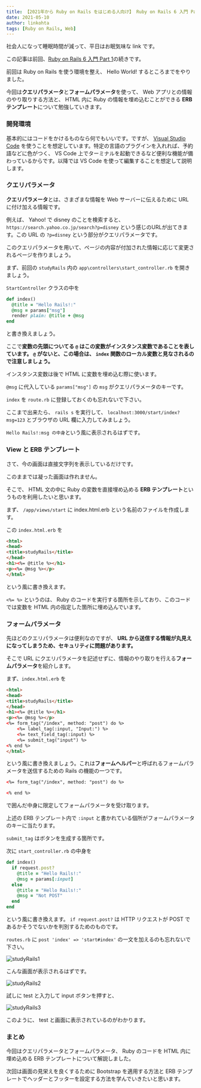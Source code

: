 ```yaml
---
title: 【2021年から Ruby on Rails をはじめる人向け】 Ruby on Rails 6 入門 Part 2 ～クエリとフォームと ERB テンプレート～
date: 2021-05-10
author: linkohta
tags: [Ruby on Rails, Web]
---
```


社会人になって睡眠時間が減って、平日はお眠気味な link です。

この記事は前回、[Ruby on Rails 6 入門 Part 1](https://mseeeen.msen.jp/ruby-on-rails1/)の続きです。

前回は Ruby on Rails を使う環境を整え、 Hello World! するところまでをやりました。

今回は**クエリパラメータ**と**フォームパラメータ**を使って、 Web アプリとの情報のやり取りする方法と、 HTML 内に Ruby の情報を埋め込むことができる **ERB テンプレート**について勉強していきます。

### 開発環境

基本的にはコードをかけるものなら何でもいいです。ですが、 [Visual Studio Code](https://azure.microsoft.com/ja-jp/products/visual-studio-code/) を使うことを想定しています。特定の言語のプラグインを入れれば、予約語などに色がつく、 VS Code 上でターミナルを起動できるなど便利な機能が備わっているからです。以降では VS Code を使って編集することを想定して説明します。

### クエリパラメータ

**クエリパラメータ**とは、さまざまな情報を Web サーバーに伝えるために URL に付け加える情報です。

例えば、 Yahoo! で disney のことを検索すると、 `https://search.yahoo.co.jp/search?p=disney` という感じのURLが出てきます。この URL の `?p=disney` という部分がクエリパラメータです。

このクエリパラメータを用いて、ページの内容が付加された情報に応じて変更されるページを作りましょう。

まず、前回の `studyRails` 内の `app\controllers\start_controller.rb` を開きましょう。

`StartController` クラスの中を

```rb
def index()
  @title = "Hello Rails!:"
  @msg = params["msg"]
  render plain: @title + @msg
end
```

と書き換えましょう。

ここで**変数の先頭についてる `@` はこの変数がインスタンス変数であることを表しています。 `@` がないと、この場合は、 `index` 関数のローカル変数と見なされるので注意しましょう。**

インスタンス変数は後で HTML に変数を埋め込む際に使います。

`@msg` に代入している `params["msg"]` の `msg` がクエリパラメータのキーです。

`index` を `route.rb` に登録しておくのも忘れないで下さい。

ここまで出来たら、 `rails s` を実行して、 `localhost:3000/start/index?msg=123` とブラウザの URL 欄に入力してみましょう。

`Hello Rails!:msg の中身`という風に表示されるはずです。

### View と ERB テンプレート

さて、今の画面は直接文字列を表示しているだけです。

このままでは凝った画面は作れません。

そこで、 HTML 文の中に Ruby の変数を直接埋め込める **ERB テンプレート**というものを利用したいと思います。

まず、 `/app/views/start` に index.html.erb という名前のファイルを作成します。

この `index.html.erb` を

```html
<html>
<head>
<title>studyRails</title>
</head>
<h1><%= @title %></h1>
<p><%= @msg %></p>
</html>
```

という風に書き換えます。

`<%= %>` というのは、 Ruby のコードを実行する箇所を示しており、このコードでは変数を HTML 内の指定した箇所に埋め込んでいます。

### フォームパラメータ

先ほどのクエリパラメータは便利なのですが、 **URL から送信する情報が丸見えになってしまうため、セキュリティに問題があります。**

そこで URL にクエリパラメータを記述せずに、情報のやり取りを行える**フォームパラメータ**を紹介します。

まず、`index.html.erb` を

```html
<html>
<head>
<title>studyRails</title>
</head>
<h1><%= @title %></h1>
<p><%= @msg %></p>
<%= form_tag("/index", method: "post") do %>
    <%= label_tag(:input, "Input:") %>
    <%= text_field_tag(:input) %>
    <%= submit_tag("input") %>
<% end %>
</html>
```

という風に書き換えましょう。これは**フォームヘルパー**と呼ばれるフォームパラメータを送信するための Rails の機能の一つです。

```html
<%= form_tag("/index", method: "post") do %>

<% end %>
```

で囲んだ中身に限定してフォームパラメータを受け取ります。

上述の ERB テンプレート内で `:input` と書かれている個所がフォームパラメータのキーに当たります。

`submit_tag` はボタンを生成する箇所です。

次に `start_controller.rb` の中身を

```rb
def index()
  if request.post?
    @title = "Hello Rails!:"
    @msg = params[:input]
  else
    @title = "Hello Rails!:"
    @msg = "Not POST"
  end
end
```

という風に書き換えます。 `if request.post?` は HTTP リクエストが POST であるかそうでないかを判別するためのものです。

`routes.rb` に `post 'index' => 'start#index'` の一文を加えるのも忘れないで下さい。

![studyRails1](https://mseeeen.msen.jp/wp-content/uploads/2021/04/2021-04-26_17h12_01-1.png)

こんな画面が表示されるはずです。

![studyRails2](https://mseeeen.msen.jp/wp-content/uploads/2021/04/2021-04-26_17h12_16-1.png)

試しに test と入力して input ボタンを押すと、

![studyRails3](https://mseeeen.msen.jp/wp-content/uploads/2021/04/2021-04-26_17h12_25-1.png)

このように、 test と画面に表示されているのがわかります。

### まとめ

今回はクエリパラメータとフォームパラメータ、 Ruby のコードを HTML 内に埋め込める ERB テンプレートについて解説しました。

次回は画面の見栄えを良くするために Bootstrap を適用する方法と ERB テンプレートでヘッダーとフッターを設定する方法を学んでいきたいと思います。